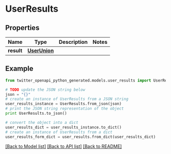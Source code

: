 # UserResults


## Properties
Name | Type | Description | Notes
------------ | ------------- | ------------- | -------------
**result** | [**UserUnion**](UserUnion.md) |  | 

## Example

```python
from twitter_openapi_python_generated.models.user_results import UserResults

# TODO update the JSON string below
json = "{}"
# create an instance of UserResults from a JSON string
user_results_instance = UserResults.from_json(json)
# print the JSON string representation of the object
print UserResults.to_json()

# convert the object into a dict
user_results_dict = user_results_instance.to_dict()
# create an instance of UserResults from a dict
user_results_form_dict = user_results.from_dict(user_results_dict)
```
[[Back to Model list]](../README.md#documentation-for-models) [[Back to API list]](../README.md#documentation-for-api-endpoints) [[Back to README]](../README.md)


